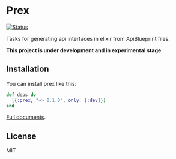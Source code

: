 # Prex
[![Status](https://img.shields.io/badge/status-under%20development-red.svg)]()

Tasks for generating api interfaces in elixir from ApiBlueprint files.

**This project is under development and in experimental stage**

## Installation

You can install prex like this:

```elixir
def deps do
  [{:prex, "~> 0.1.0", only: [:dev]}]
end
```

[Full documents](https://hexdocs.pm/prex).

## License

MIT
